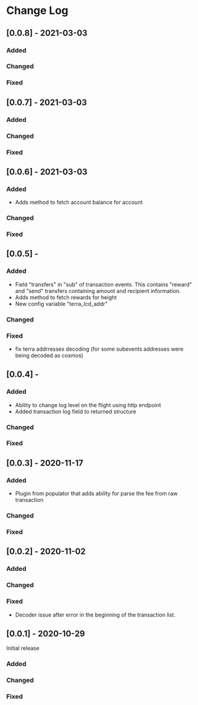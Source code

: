 # Change Log
## [0.0.8] - 2021-03-03

### Added
### Changed
### Fixed


## [0.0.7] - 2021-03-03

### Added
### Changed
### Fixed


## [0.0.6] - 2021-03-03

### Added
- Adds  method to fetch account balance for account
### Changed
### Fixed

## [0.0.5] -

### Added
- Field "transfers" in "sub" of transaction events. This contains "reward" and "send" transfers containing amount and recipient information.
- Adds  method to fetch rewards for height
- New config variable "terra_lcd_addr"
### Changed
### Fixed
- fix terra addrresses decoding (for some subevents addresses were being decoded as cosmos) 

## [0.0.4] -

### Added
- Ability to change log level on the flight using http endpoint
- Added transaction log field to returned structure
### Changed
### Fixed

## [0.0.3] - 2020-11-17

### Added
- Plugin from populator that adds ability for parse the fee from raw transaction
### Changed
### Fixed

## [0.0.2] - 2020-11-02

### Added
### Changed
### Fixed
- Decoder issue after error in the beginning of the transaction list.

## [0.0.1] - 2020-10-29

Initial release

### Added
### Changed
### Fixed
